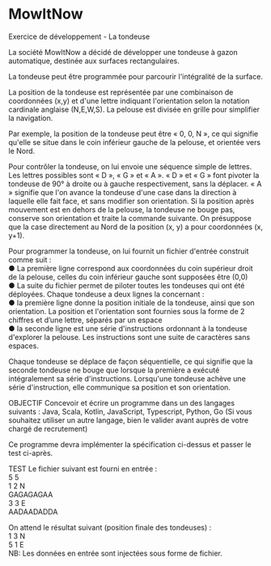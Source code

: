# MowItNow

Exercice de développement - La tondeuse

La société MowItNow a décidé de développer une tondeuse à gazon automatique, destinée aux surfaces rectangulaires.

La tondeuse peut être programmée pour parcourir l'intégralité de la surface.

La position de la tondeuse est représentée par une combinaison de coordonnées (x,y) et d'une lettre indiquant l'orientation selon la notation cardinale anglaise (N,E,W,S). La pelouse est divisée en grille pour simplifier la navigation.

Par exemple, la position de la tondeuse peut être « 0, 0, N », ce qui signifie qu'elle se situe dans le coin inférieur gauche de la pelouse, et orientée vers le Nord.

Pour contrôler la tondeuse, on lui envoie une séquence simple de lettres. Les lettres possibles sont « D », « G » et « A ». « D » et « G » font pivoter la tondeuse de 90° à droite ou à gauche respectivement, sans la déplacer. « A » signifie que l'on avance la tondeuse d'une case dans la direction à laquelle elle fait face, et sans modifier son orientation. Si la position après mouvement est en dehors de la pelouse, la tondeuse ne bouge pas, conserve son orientation et traite la commande suivante. On présuppose que la case directement au Nord de la position (x, y) a pour coordonnées (x, y+1).

Pour programmer la tondeuse, on lui fournit un fichier d'entrée construit comme suit :  
 ● La première ligne correspond aux coordonnées du coin supérieur droit de la pelouse, celles du coin inférieur gauche sont supposées être (0,0)  
 ● La suite du fichier permet de piloter toutes les tondeuses qui ont été déployées. Chaque tondeuse a deux lignes la concernant :  
 ● la première ligne donne la position initiale de la tondeuse, ainsi que son orientation. La position et l'orientation sont fournies sous la forme de 2 chiffres et d’une lettre, séparés par un espace  
 ● la seconde ligne est une série d'instructions ordonnant à la tondeuse d'explorer la pelouse. Les instructions sont une suite de caractères sans espaces.  

Chaque tondeuse se déplace de façon séquentielle, ce qui signifie que la seconde tondeuse ne bouge que lorsque la première a exécuté intégralement sa série d'instructions. Lorsqu'une tondeuse achève une série d'instruction, elle communique sa position et son orientation.

OBJECTIF Concevoir et écrire un programme dans un des langages suivants : Java, Scala, Kotlin, JavaScript, Typescript, Python, Go (Si vous souhaitez utiliser un autre langage, bien le valider avant auprès de votre chargé de recrutement)

Ce programme devra implémenter la spécification ci-dessus et passer le test ci-après.

TEST Le fichier suivant est fourni en entrée :  
 5 5  
 1 2 N  
 GAGAGAGAA  
 3 3 E  
 AADAADADDA  

On attend le résultat suivant (position finale des tondeuses) :  
 1 3 N  
 5 1 E  
 NB: Les données en entrée sont injectées sous forme de fichier.
